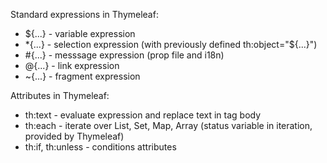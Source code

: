 
Standard expressions in Thymeleaf:
- ${...} - variable expression
- *{...} - selection expression (with previously defined th:object="${...}")
- #{...} - messsage expression (prop file and i18n)
- @{...} - link expression
- ~{...} - fragment expression

Attributes in Thymeleaf:
- th:text - evaluate expression and replace text in tag body 
- th:each - iterate over List, Set, Map, Array (status variable in iteration, provided by Thymeleaf)
- th:if, th:unless - conditions attributes
